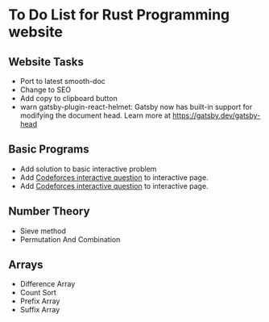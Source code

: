 # To Do List for Rust Programming website

## Website Tasks

* Port to latest smooth-doc
* Change to SEO
* Add copy to clipboard button
* warn gatsby-plugin-react-helmet: Gatsby now has built-in support for modifying the document head. Learn more at https://gatsby.dev/gatsby-head

## Basic Programs

* Add solution to basic interactive problem
* Add [Codeforces interactive question](https://codeforces.com/problemset/problem/1807/E) to interactive page.
* Add [Codeforces interactive question](https://codeforces.com/problemset/problem/1780/D) to interactive page.

## Number Theory

* Sieve method
* Permutation And Combination

## Arrays

* Difference Array
* Count Sort
* Prefix Array
* Suffix Array

